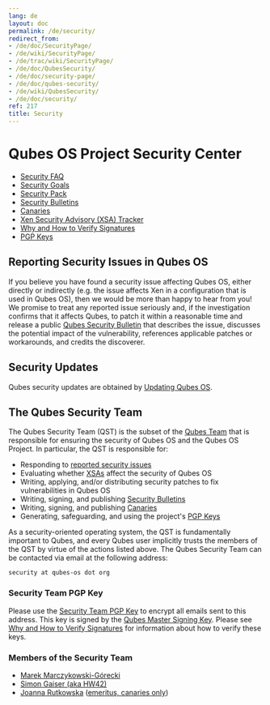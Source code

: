 ```yaml
---
lang: de
layout: doc
permalink: /de/security/
redirect_from:
- /de/doc/SecurityPage/
- /de/wiki/SecurityPage/
- /de/trac/wiki/SecurityPage/
- /de/doc/QubesSecurity/
- /de/doc/security-page/
- /de/doc/qubes-security/
- /de/wiki/QubesSecurity/
- /de/doc/security/
ref: 217
title: Security
---
```


# Qubes OS Project Security Center
<a id="qubes-os-project-security-center"></a>

- [Security FAQ]
- [Security Goals]
- [Security Pack]
- [Security Bulletins]
- [Canaries]
- [Xen Security Advisory (XSA) Tracker]
- [Why and How to Verify Signatures]
- [PGP Keys]

## Reporting Security Issues in Qubes OS
<a id="reporting-security-issues-in-qubes-os"></a>

If you believe you have found a security issue affecting Qubes OS, either directly or indirectly (e.g. the issue affects Xen in a configuration that is used in Qubes OS), then we would be more than happy to hear from you!
We promise to treat any reported issue seriously and, if the investigation confirms that it affects Qubes, to patch it within a reasonable time and release a public [Qubes Security Bulletin][Security Bulletins] that describes the issue, discusses the potential impact of the vulnerability, references applicable patches or workarounds, and credits the discoverer.

## Security Updates
<a id="security-updates"></a>

Qubes security updates are obtained by [Updating Qubes OS].

## The Qubes Security Team
<a id="the-qubes-security-team"></a>

The Qubes Security Team (QST) is the subset of the [Qubes Team] that is responsible for ensuring the security of Qubes OS and the Qubes OS Project.
In particular, the QST is responsible for:

- Responding to [reported security issues]
- Evaluating whether [XSAs][Xen Security Advisory (XSA) Tracker] affect the security of Qubes OS
- Writing, applying, and/or distributing security patches to fix vulnerabilities in Qubes OS
- Writing, signing, and publishing [Security Bulletins]
- Writing, signing, and publishing [Canaries]
- Generating, safeguarding, and using the project's [PGP Keys]

As a security-oriented operating system, the QST is fundamentally important to Qubes, and every Qubes user implicitly trusts the members of the QST by virtue of the actions listed above.
The Qubes Security Team can be contacted via email at the following address:

```
security at qubes-os dot org
```

### Security Team PGP Key
<a id="security-team-pgp-key"></a>

Please use the [Security Team PGP Key] to encrypt all emails sent to this address.
This key is signed by the [Qubes Master Signing Key].
Please see [Why and How to Verify Signatures] for information about how to verify these keys.

### Members of the Security Team
<a id="members-of-the-security-team"></a>

- [Marek Marczykowski-Górecki]
- [Simon Gaiser (aka HW42)]
- [Joanna Rutkowska] ([emeritus, canaries only])

[Security FAQ]: /de/faq/#general--security
[Security Goals]: /de/security/goals/
[Security Pack]: /de/security/pack/
[Security Bulletins]: /de/security/bulletins/
[Canaries]: /de/security/canaries/
[Xen Security Advisory (XSA) Tracker]: /de/security/xsa/
[Why and How to Verify Signatures]: /de/security/verifying-signatures/
[PGP Keys]: https://keys.qubes-os.org/keys/
[Qubes Team]: /de/team/
[reported security issues]: #reporting-security-issues-in-qubes-os
[Security Team PGP Key]: https://keys.qubes-os.org/keys/qubes-os-security-team-key.asc
[Qubes Master Signing Key]: https://keys.qubes-os.org/keys/qubes-master-signing-key.asc
[Marek Marczykowski-Górecki]: /de/team/#marek-marczykowski-górecki
[Simon Gaiser (aka HW42)]: /de/team/#simon-gaiser-aka-hw42
[Joanna Rutkowska]: /de/team/#joanna-rutkowska
[emeritus, canaries only]: /news/2018/11/05/qubes-security-team-update/
[Updating Qubes OS]: /de/doc/updating-qubes-os/